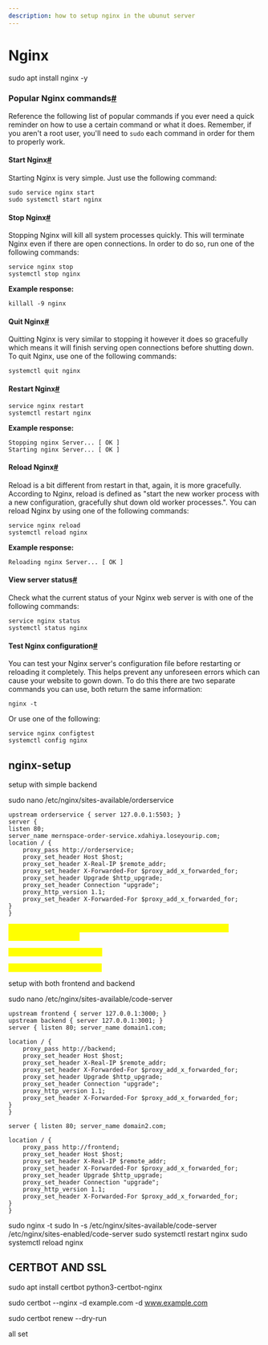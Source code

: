 ```yaml
---
description: how to setup nginx in the ubunut server
---
```


# Nginx

sudo apt install nginx -y

### Popular Nginx commands[#](https://www.keycdn.com/support/nginx-commands#popular-nginx-commands) <a href="#popular-nginx-commands" id="popular-nginx-commands"></a>

Reference the following list of popular commands if you ever need a quick reminder on how to use a certain command or what it does. Remember, if you aren't a root user, you'll need to `sudo` each command in order for them to properly work.

#### Start Nginx[#](https://www.keycdn.com/support/nginx-commands#start-nginx) <a href="#start-nginx" id="start-nginx"></a>

Starting Nginx is very simple. Just use the following command:

```none
sudo service nginx start
sudo systemctl start nginx
```

#### Stop Nginx[#](https://www.keycdn.com/support/nginx-commands#stop-nginx) <a href="#stop-nginx" id="stop-nginx"></a>

Stopping Nginx will kill all system processes quickly. This will terminate Nginx even if there are open connections. In order to do so, run one of the following commands:

```none
service nginx stop
systemctl stop nginx
```

**Example response:**

```none
killall -9 nginx
```

#### Quit Nginx[#](https://www.keycdn.com/support/nginx-commands#quit-nginx) <a href="#quit-nginx" id="quit-nginx"></a>

Quitting Nginx is very similar to stopping it however it does so gracefully which means it will finish serving open connections before shutting down. To quit Nginx, use one of the following commands:

```none
systemctl quit nginx
```

#### Restart Nginx[#](https://www.keycdn.com/support/nginx-commands#restart-nginx) <a href="#restart-nginx" id="restart-nginx"></a>

```none
service nginx restart
systemctl restart nginx
```

**Example response:**

```none
Stopping nginx Server... [ OK ]
Starting nginx Server... [ OK ]
```

#### Reload Nginx[#](https://www.keycdn.com/support/nginx-commands#reload-nginx) <a href="#reload-nginx" id="reload-nginx"></a>

Reload is a bit different from restart in that, again, it is more gracefully. According to Nginx, reload is defined as "start the new worker process with a new configuration, gracefully shut down old worker processes.". You can reload Nginx by using one of the following commands:

```none
service nginx reload
systemctl reload nginx
```

**Example response:**

```none
Reloading nginx Server... [ OK ]
```

#### View server status[#](https://www.keycdn.com/support/nginx-commands#view-server-status) <a href="#view-server-status" id="view-server-status"></a>

Check what the current status of your Nginx web server is with one of the following commands:

```none
service nginx status
systemctl status nginx
```

#### Test Nginx configuration[#](https://www.keycdn.com/support/nginx-commands#test-nginx-configuration) <a href="#test-nginx-configuration" id="test-nginx-configuration"></a>

You can test your Nginx server's configuration file before restarting or reloading it completely. This helps prevent any unforeseen errors which can cause your website to gown down. To do this there are two separate commands you can use, both return the same information:

```none
nginx -t
```

Or use one of the following:

```none
service nginx configtest
systemctl config nginx
```



## nginx-setup



setup with simple backend



sudo nano /etc/nginx/sites-available/orderservice

```
upstream orderservice { server 127.0.0.1:5503; }
server { 
listen 80; 
server_name mernspace-order-service.xdahiya.loseyourip.com;
location / {
    proxy_pass http://orderservice;
    proxy_set_header Host $host;
    proxy_set_header X-Real-IP $remote_addr;
    proxy_set_header X-Forwarded-For $proxy_add_x_forwarded_for;
    proxy_set_header Upgrade $http_upgrade;
    proxy_set_header Connection "upgrade";
    proxy_http_version 1.1;
    proxy_set_header X-Forwarded-For $proxy_add_x_forwarded_for;
}
}
```

<mark style="color:yellow;">sudo ln -s /etc/nginx/sites-available/orderservice /etc/nginx/sites-enabled/orderservice</mark>

<mark style="color:yellow;">sudo systemctl restart nginx</mark>

<mark style="color:yellow;">sudo systemctl reload nginx</mark>





setup with both frontend and backend

sudo nano /etc/nginx/sites-available/code-server



```
upstream frontend { server 127.0.0.1:3000; }
upstream backend { server 127.0.0.1:3001; }
server { listen 80; server_name domain1.com;

location / {
    proxy_pass http://backend;
    proxy_set_header Host $host;
    proxy_set_header X-Real-IP $remote_addr;
    proxy_set_header X-Forwarded-For $proxy_add_x_forwarded_for;
    proxy_set_header Upgrade $http_upgrade;
    proxy_set_header Connection "upgrade";
    proxy_http_version 1.1;
    proxy_set_header X-Forwarded-For $proxy_add_x_forwarded_for;
}
}
```





```
server { listen 80; server_name domain2.com;

location / {
    proxy_pass http://frontend;
    proxy_set_header Host $host;
    proxy_set_header X-Real-IP $remote_addr;
    proxy_set_header X-Forwarded-For $proxy_add_x_forwarded_for;
    proxy_set_header Upgrade $http_upgrade;
    proxy_set_header Connection "upgrade";
    proxy_http_version 1.1;
    proxy_set_header X-Forwarded-For $proxy_add_x_forwarded_for;
}
}
```



sudo nginx -t sudo ln -s /etc/nginx/sites-available/code-server /etc/nginx/sites-enabled/code-server sudo systemctl restart nginx sudo systemctl reload nginx





## CERTBOT AND SSL

sudo apt install certbot python3-certbot-nginx

sudo certbot --nginx -d example.com -d www.example.com

sudo certbot renew --dry-run



all set



